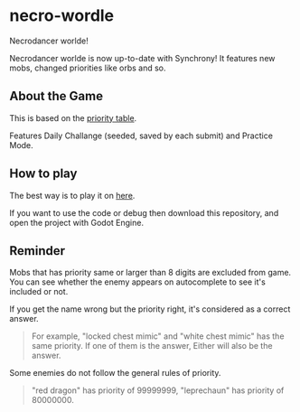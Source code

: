 # necro-wordle
 Necrodancer worlde!

 Necrodancer worlde is now up-to-date with Synchrony! It features new mobs, changed priorities like orbs and so.
 
 
## About the Game

 This is based on the [priority table](https://docs.google.com/spreadsheets/d/1lwKz6aMf_KUv4dDatrBPGFmh_jYyft1SwxjTr7ze0YI/edit?usp=sharing).

 Features Daily Challange (seeded, saved by each submit) and Practice Mode.

## How to play

  The best way is to play it on [here](https://shortcakesweets.github.io/necro-wordle/).

  If you want to use the code or debug then download this repository, and open the project with Godot Engine.

## Reminder

  Mobs that has priority same or larger than 8 digits are excluded from game. You can see whether the enemy appears on autocomplete to see it's included or not.

  If you get the name wrong but the priority right, it's considered as a correct answer.
  
  > For example, "locked chest mimic" and "white chest mimic" has the same priority. If one of them is the answer, Either will also be the answer.

  Some enemies do not follow the general rules of priority.
  
  > "red dragon" has priority of 99999999, "leprechaun" has priority of 80000000.
